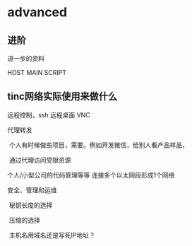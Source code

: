 # advanced

## 进阶

进一步的资料

HOST MAIN SCRIPT

## tinc网络实际使用来做什么

远程控制，ssh 远程桌面 VNC

代理转发

​	个人有时候做些项目，需要。例如开发微信，给别人看产品样品，

​	通过代理访问受限资源

个人/小型公司的代码管理等等
连接多个以太网段形成1个网络

安全、管理和运维

​	秘钥长度的选择

​	压缩的选择

​	主机名用域名还是写死IP地址？



